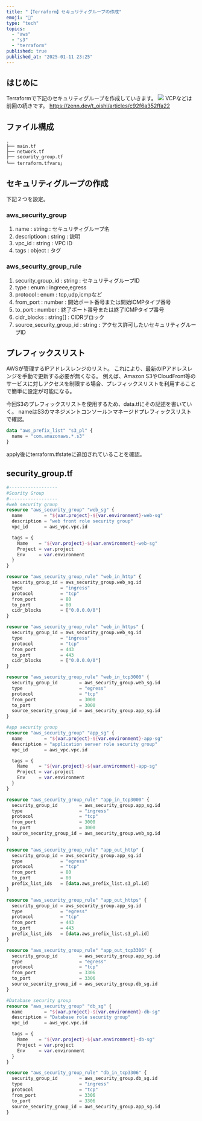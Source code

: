 ```yaml
---
title: "【Terraform】セキュリティグループの作成"
emoji: "🌊"
type: "tech"
topics:
  - "aws"
  - "s3"
  - "terraform"
published: true
published_at: "2025-01-11 23:25"
---
```


## はじめに
Terraformで下記のセキュリティグループを作成していきます。
![](https://storage.googleapis.com/zenn-user-upload/c333303de1e0-20250111.png)
VCPなどは前回の続きです。
https://zenn.dev/t_oishi/articles/c92f6a352ffa22

## ファイル構成 
```
.
├── main.tf
├── network.tf
├── security_group.tf
└── terraform.tfvars」
```
## セキュリティグループの作成
下記２つを設定。
### aws_security_group
1. name : string : セキュリティグループ名
2. descriptioon : string : 説明
3. vpc_id : string : VPC ID
4. tags : object : タグ
### aws_security_group_rule
1. security_group_id : string : セキュリティグループID
2. type : enum : ingreee,egress
3. protocol : enum : tcp,udp,icmpなど
4. from_port : number : 開始ポート番号または開始ICMPタイプ番号
5. to_port : number : 終了ポート番号または終了ICMPタイプ番号
6. cidr_blocks : string[] : CIDRブロック
7. source_security_group_id : string : アクセス許可したいセキュリティグループID


## プレフィックスリスト
AWSが管理するIPアドレスレンジのリスト。
これにより、最新のIPアドレスレンジを手動で更新する必要が無くなる。
例えば、Amazon S3やCloudFront等のサービスに対しアクセスを制限する場合、プレフィックスリストを利用することで簡単に設定が可能になる。

今回S3のプレフィックスリストを使用するため、data.tfにその記述を書いていく。
nameはS3のマネジメントコンソール＞マネージドプレフィックスリストで確認。
```HCL:data.tf
data "aws_prefix_list" "s3_pl" {
  name = "com.amazonaws.*.s3"
}
```
apply後にterraform.tfstateに追加されていることを確認。

## security_group.tf
```HCL:security_group.tf
#------------------
#Scurity Group
#------------------
#web security group
resource "aws_security_group" "web_sg" {
  name        = "${var.project}-${var.environment}-web-sg"
  description = "web front role security group"
  vpc_id      = aws_vpc.vpc.id

  tags = {
    Name    = "${var.project}-${var.environment}-web-sg"
    Project = var.project
    Env     = var.environment
  }
}

resource "aws_security_group_rule" "web_in_http" {
  security_group_id = aws_security_group.web_sg.id
  type              = "ingress"
  protocol          = "tcp"
  from_port         = 80
  to_port           = 80
  cidr_blocks       = ["0.0.0.0/0"]
}

resource "aws_security_group_rule" "web_in_https" {
  security_group_id = aws_security_group.web_sg.id
  type              = "ingress"
  protocol          = "tcp"
  from_port         = 443
  to_port           = 443
  cidr_blocks       = ["0.0.0.0/0"]
}

resource "aws_security_group_rule" "web_in_tcp3000" {
  security_group_id        = aws_security_group.web_sg.id
  type                     = "egress"
  protocol                 = "tcp"
  from_port                = 3000
  to_port                  = 3000
  source_security_group_id = aws_security_group.app_sg.id
}

#app security group
resource "aws_security_group" "app_sg" {
  name        = "${var.project}-${var.environment}-app-sg"
  description = "application server role security group"
  vpc_id      = aws_vpc.vpc.id

  tags = {
    Name    = "${var.project}-${var.environment}-app-sg"
    Project = var.project
    Env     = var.environment
  }
}

resource "aws_security_group_rule" "app_in_tcp3000" {
  security_group_id        = aws_security_group.app_sg.id
  type                     = "ingress"
  protocol                 = "tcp"
  from_port                = 3000
  to_port                  = 3000
  source_security_group_id = aws_security_group.web_sg.id
}

resource "aws_security_group_rule" "app_out_http" {
  security_group_id = aws_security_group.app_sg.id
  type              = "egress"
  protocol          = "tcp"
  from_port         = 80
  to_port           = 80
  prefix_list_ids   = [data.aws_prefix_list.s3_pl.id]
}

resource "aws_security_group_rule" "app_out_https" {
  security_group_id = aws_security_group.app_sg.id
  type              = "egress"
  protocol          = "tcp"
  from_port         = 443
  to_port           = 443
  prefix_list_ids   = [data.aws_prefix_list.s3_pl.id]
}

resource "aws_security_group_rule" "app_out_tcp3306" {
  security_group_id        = aws_security_group.app_sg.id
  type                     = "egress"
  protocol                 = "tcp"
  from_port                = 3306
  to_port                  = 3306
  source_security_group_id = aws_security_group.db_sg.id
}

#Database security group
resource "aws_security_group" "db_sg" {
  name        = "${var.project}-${var.environment}-db-sg"
  description = "Database role security group"
  vpc_id      = aws_vpc.vpc.id

  tags = {
    Name    = "${var.project}-${var.environment}-db-sg"
    Project = var.project
    Env     = var.environment
  }
}

resource "aws_security_group_rule" "db_in_tcp3306" {
  security_group_id        = aws_security_group.db_sg.id
  type                     = "ingress"
  protocol                 = "tcp"
  from_port                = 3306
  to_port                  = 3306
  source_security_group_id = aws_security_group.app_sg.id
}

```
